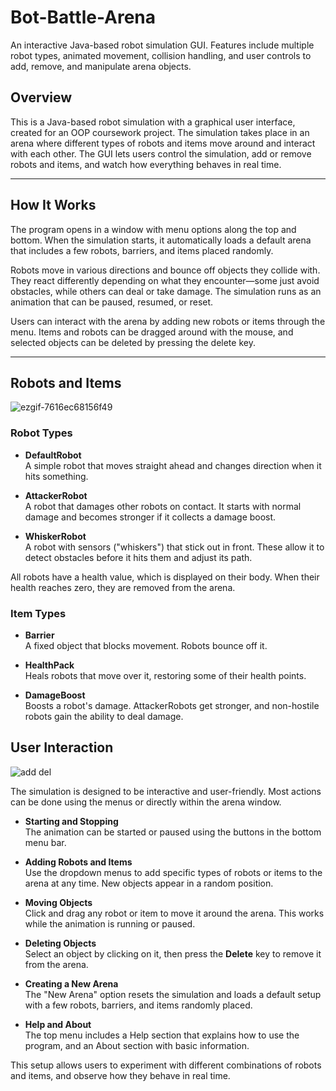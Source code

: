 # Bot-Battle-Arena
An interactive Java-based robot simulation GUI. Features include multiple robot types, animated movement, collision handling, and user controls to add, remove, and manipulate arena objects.
## Overview

This is a Java-based robot simulation with a graphical user interface, created for an OOP coursework project. The simulation takes place in an arena where different types of robots and items move around and interact with each other. The GUI lets users control the simulation, add or remove robots and items, and watch how everything behaves in real time.

---

## How It Works

The program opens in a window with menu options along the top and bottom. When the simulation starts, it automatically loads a default arena that includes a few robots, barriers, and items placed randomly.

Robots move in various directions and bounce off objects they collide with. They react differently depending on what they encounter—some just avoid obstacles, while others can deal or take damage. The simulation runs as an animation that can be paused, resumed, or reset.

Users can interact with the arena by adding new robots or items through the menu. Items and robots can be dragged around with the mouse, and selected objects can be deleted by pressing the delete key.

---

## Robots and Items
![ezgif-7616ec68156f49](https://github.com/user-attachments/assets/a048aa0f-8b1f-46d4-a16a-7f0173124fa5)

### Robot Types

- **DefaultRobot**  
  A simple robot that moves straight ahead and changes direction when it hits something.

- **AttackerRobot**  
  A robot that damages other robots on contact. It starts with normal damage and becomes stronger if it collects a damage boost.

- **WhiskerRobot**  
  A robot with sensors ("whiskers") that stick out in front. These allow it to detect obstacles before it hits them and adjust its path.

All robots have a health value, which is displayed on their body. When their health reaches zero, they are removed from the arena.

### Item Types

- **Barrier**  
  A fixed object that blocks movement. Robots bounce off it.

- **HealthPack**  
  Heals robots that move over it, restoring some of their health points.

- **DamageBoost**  
  Boosts a robot's damage. AttackerRobots get stronger, and non-hostile robots gain the ability to deal damage.


## User Interaction

![add del](https://github.com/user-attachments/assets/5d102404-c1d1-47f1-8a0a-2af98c93adeb)

The simulation is designed to be interactive and user-friendly. Most actions can be done using the menus or directly within the arena window.

- **Starting and Stopping**  
  The animation can be started or paused using the buttons in the bottom menu bar.

- **Adding Robots and Items**  
  Use the dropdown menus to add specific types of robots or items to the arena at any time. New objects appear in a random position.

- **Moving Objects**  
  Click and drag any robot or item to move it around the arena. This works while the animation is running or paused.

- **Deleting Objects**  
  Select an object by clicking on it, then press the **Delete** key to remove it from the arena.

- **Creating a New Arena**  
  The "New Arena" option resets the simulation and loads a default setup with a few robots, barriers, and items randomly placed.

- **Help and About**  
  The top menu includes a Help section that explains how to use the program, and an About section with basic information.

This setup allows users to experiment with different combinations of robots and items, and observe how they behave in real time.
